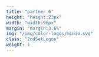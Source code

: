 ```yaml
---
title: "partner 6"
height: "height:23px"
width: "width:96px"
margin: "margin:3.6%"
img: "/img/color-logos/minio.svg"
class: "2ndSetLogos"
weight: 1
---
```


